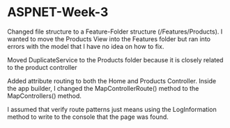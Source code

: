 # ASPNET-Week-3

Changed file structure to a Feature-Folder structure (/Features/Products). I wanted to move the Products View into the Features folder but ran into errors with the model that I have no idea on how to fix.

Moved DuplicateService to the Products folder because it is closely related to the product controller

Added attribute routing to both the Home and Products Controller. Inside the app builder, I changed the MapControllerRoute() method to the MapControllers() method.

I assumed that verify route patterns just means using the LogInformation method to write to the console that the page was found.


